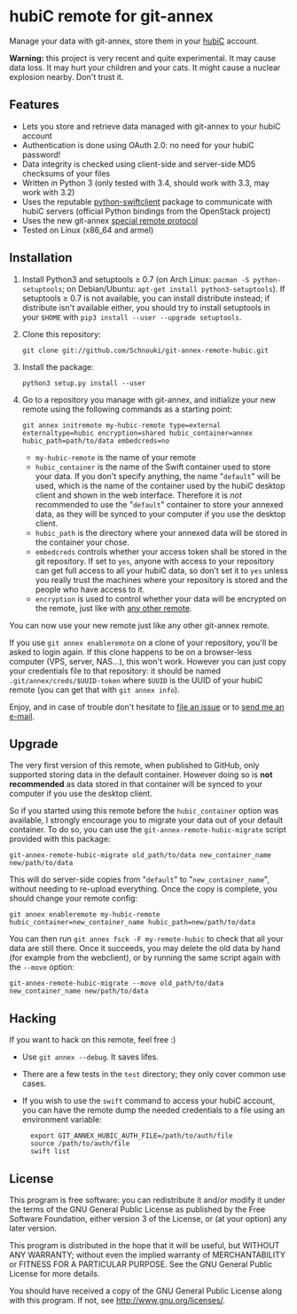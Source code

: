 hubiC remote for git-annex
==========================

Manage your data with git-annex, store them in your [hubiC](https://hubic.com/)
account.

**Warning:** this project is very recent and quite experimental. It may cause
  data loss. It may hurt your children and your cats. It might cause a nuclear
  explosion nearby. Don't trust it.


Features
--------

- Lets you store and retrieve data managed with git-annex to your hubiC account
- Authentication is done using OAuth 2.0: no need for your hubiC password!
- Data integrity is checked using client-side and server-side MD5 checksums of
  your files
- Written in Python 3 (only tested with 3.4, should work with 3.3, may work with 3.2)
- Uses the reputable
  [python-swiftclient](https://github.com/openstack/python-swiftclient) package
  to communicate with hubiC servers (official Python bindings from the OpenStack
  project)
- Uses the new git-annex
  [special remote protocol](https://git-annex.branchable.com/design/external_special_remote_protocol/)
- Tested on Linux (x86_64 and armel)


Installation
------------

1.  Install Python3 and setuptools ≥ 0.7 (on Arch Linux: `pacman -S
    python-setuptools`; on Debian/Ubuntu: `apt-get install python3-setuptools`).
    If setuptools ≥ 0.7 is not available, you can install distribute instead; if
    distribute isn't available either, you should try to install setuptools in
    your `$HOME` with `pip3 install --user --upgrade setuptools`.

2.  Clone this repository:

        git clone git://github.com/Schnouki/git-annex-remote-hubic.git

3.  Install the package:

        python3 setup.py install --user

4.  Go to a repository you manage with git-annex, and initialize your new remote
    using the following commands as a starting point:

        git annex initremote my-hubic-remote type=external externaltype=hubic encryption=shared hubic_container=annex hubic_path=path/to/data embedcreds=no

    - `my-hubic-remote` is the name of your remote
    - `hubic_container` is the name of the Swift container used to store your
      data. If you don't specify anything, the name "`default`" will be used,
      which is the name of the container used by the hubiC desktop client and
      shown in the web interface. Therefore it is *not* recommended to use the
      "`default`" container to store your annexed data, as they will be synced
      to your computer if you use the desktop client.
    - `hubic_path` is the directory where your annexed data will be stored in
       the container your chose.
    - `embedcreds` controls whether your access token shall be stored in the git
      repository. If set to `yes`, anyone with access to your repository can get
      full access to all your hubiC data, so don't set it to `yes` unless you
      really trust the machines where your repository is stored and the people
      who have access to it.
    - `encryption` is used to control whether your data will be encrypted on the
      remote, just like with
      [any other remote](http://git-annex.branchable.com/encryption/).

You can now use your new remote just like any other git-annex remote.

If you use `git annex enableremote` on a clone of your repository, you'll be
asked to login again. If this clone happens to be on a browser-less computer
(VPS, server, NAS...), this won't work. However you can just copy your
credentials file to that repository: it should be named
`.git/annex/creds/$UUID-token` where `$UUID` is the UUID of your hubiC remote
(you can get that with `git annex info`).

Enjoy, and in case of trouble don't hesitate to
[file an issue](https://github.com/Schnouki/git-annex-remote-hubic/issues) or to
[send me an e-mail](mailto:schnouki+garh@schnouki.net).


Upgrade
-------

The very first version of this remote, when published to GitHub, only supported
storing data in the default container. However doing so is **not recommended**
as data stored in that container will be synced to your computer if you use the
desktop client.

So if you started using this remote before the `hubic_container` option was
available, I strongly encourage you to migrate your data out of your default
container. To do so, you can use the `git-annex-remote-hubic-migrate` script
provided with this package:

    git-annex-remote-hubic-migrate old_path/to/data new_container_name new/path/to/data

This will do server-side copies from "`default`" to "`new_container_name`",
without needing to re-upload everything. Once the copy is complete, you should change your remote config:

    git annex enableremote my-hubic-remote hubic_container=new_container_name hubic_path=new/path/to/data

You can then run `git annex fsck -F my-remote-hubic` to check that all your data
are still there. Once it succeeds, you may delete the old data by hand (for
example from the webclient), or by running the same script again with the
`--move` option:

    git-annex-remote-hubic-migrate --move old_path/to/data new_container_name new/path/to/data


Hacking
-------

If you want to hack on this remote, feel free :)

- Use `git annex --debug`. It saves lifes.
- There are a few tests in the `test` directory; they only cover common use
  cases.
- If you wish to use the `swift` command to access your hubiC account, you can
  have the remote dump the needed credentials to a file using an environment
  variable:

        export GIT_ANNEX_HUBIC_AUTH_FILE=/path/to/auth/file
        source /path/to/auth/file
        swift list


License
-------

This program is free software: you can redistribute it and/or modify it under
the terms of the GNU General Public License as published by the Free Software
Foundation, either version 3 of the License, or (at your option) any later
version.

This program is distributed in the hope that it will be useful, but WITHOUT ANY
WARRANTY; without even the implied warranty of MERCHANTABILITY or FITNESS FOR A
PARTICULAR PURPOSE. See the GNU General Public License for more details.

You should have received a copy of the GNU General Public License along with
this program. If not, see <http://www.gnu.org/licenses/>.
